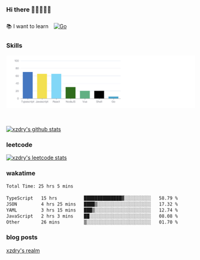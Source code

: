### Hi there 👋👋👋👋👋

 :books: I want to learn <a href="https://go.dev/" target="_blank"><img style="margin: 10px" src="https://profilinator.rishav.dev/skills-assets/go-original.svg" alt="Go" height="50" /></a>  

### Skills
![](img/2022-09-05-22-04-20.png)

<br />

[![xzdry's github stats](https://github-readme-stats.vercel.app/api?username=xzdry&count_private=true&show_icons=true&theme=vue)](https://github.com/xzdry)

### leetcode
[![xzdry's leetcode stats](https://leetcard.jacoblin.cool/xzdry-2?theme=light&font=Anek%20Kannada&site=cn)](https://leetcode.cn/u/xzdry-2/)

### wakatime
<!--START_SECTION:waka-->

```text
Total Time: 25 hrs 5 mins

TypeScript   15 hrs          ██████████████▓░░░░░░░░░░   58.79 %
JSON         4 hrs 25 mins   ████▒░░░░░░░░░░░░░░░░░░░░   17.32 %
YAML         3 hrs 15 mins   ███▒░░░░░░░░░░░░░░░░░░░░░   12.74 %
JavaScript   2 hrs 3 mins    ██░░░░░░░░░░░░░░░░░░░░░░░   08.08 %
Other        26 mins         ▒░░░░░░░░░░░░░░░░░░░░░░░░   01.70 %
```

<!--END_SECTION:waka-->

### blog posts
[xzdry's realm](https://www.justdry.net/)
